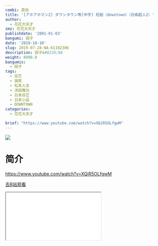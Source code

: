 ```yaml
---
combi: 其他
title: '[アホアホマン2] ダウンタウン等[中字] 短剧（downtown）（白痴超人2）'
author:
  - 花花大天才
zmz: 花花大天才
publishdate: '2001-01-03'
bangumi: 段子
date: '2019-10-10'
slug: 2019-07-28-NA-61102306
description: 段子&#8226;NA
weight: 8990.0
bangumis:
  - 段子
tags:
  - 综艺
  - 搞笑
  - 松本人志
  - 滨田雅功
  - 日本综艺
  - 日本小品
  - DOWNTOWN
categories:
  - 花花大天才

brief: "https://www.youtube.com/watch?v=XQiR5OLfgwM"
---
```

![](https://raw.githubusercontent.com/tcgriffith/owaraisite/master/static/tmpimg/0c7220633ee27f23e57539bd2eb28da9e7f339b8.jpg.480.jpg)
# 简介  
https://www.youtube.com/watch?v=XQiR5OLfgwM  

[去B站观看](https://www.bilibili.com/video/av61102306/)
<div class ="resp-container"><iframe class="testiframe" src="//player.bilibili.com/player.html?aid=61102306"", scrolling="no", allowfullscreen="true" > </iframe></div> 
